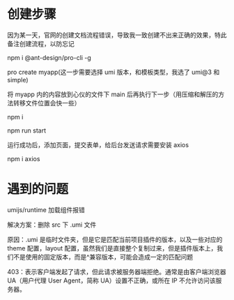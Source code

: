 # 创建步骤

因为某一天，官网的创建文档流程错误，导致我一致创建不出来正确的效果，特此备注创建流程，以防忘记

npm i @ant-design/pro-cli -g

pro create myapp(这一步需要选择 umi 版本，和模板类型，我选了 umi@3 和 simple)

将 myapp 内的内容放到心仪的文件下 main 后再执行下一步（用压缩和解压的方法转移文件位置会快一些）

npm i

npm run start

运行成功后，添加页面，提交表单，给后台发送请求需要安装 axios

npm i axios

# 遇到的问题

umijs/runtime 加载组件报错

解决方案：删除 src 下 .umi 文件

原因：.umi 是临时文件夹，但是它是匹配当前项目插件的版本，以及一些对应的 theme 配置，layout 配置，虽然我们是直接整个复制过来，但是插件版本上，我们不是使用的固定版本，而是^兼容版本，可能会造成一定的匹配问题

403：表示客户端发起了请求，但此请求被服务器端拒绝。通常是由客户端浏览器 UA（用户代理 User Agent，简称 UA）设置不正确，或所在 IP 不允许访问该服务器。
